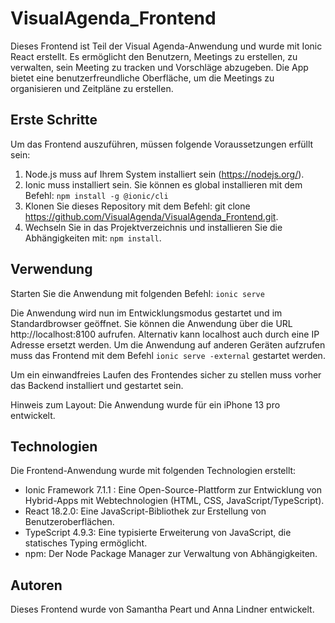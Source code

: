 # VisualAgenda_Frontend

Dieses Frontend ist Teil der Visual Agenda-Anwendung und wurde mit Ionic React erstellt. Es ermöglicht den Benutzern, Meetings zu erstellen, zu verwalten, sein Meeting zu tracken und Vorschläge abzugeben. Die App bietet eine benutzerfreundliche Oberfläche, um die Meetings zu organisieren und Zeitpläne zu erstellen.

## Erste Schritte

Um das Frontend auszuführen, müssen folgende Voraussetzungen erfüllt sein:

1. Node.js muss auf Ihrem System installiert sein (https://nodejs.org/).
2. Ionic muss installiert sein. Sie können es global installieren mit dem Befehl: `npm install -g @ionic/cli`
3. Klonen Sie dieses Repository mit dem Befehl: git clone https://github.com/VisualAgenda/VisualAgenda_Frontend.git.
4. Wechseln Sie in das Projektverzeichnis und installieren Sie die Abhängigkeiten mit: `npm install`.


## Verwendung

Starten Sie die Anwendung mit folgenden Befehl: `ionic serve`

Die Anwendung wird nun im Entwicklungsmodus gestartet und im Standardbrowser geöffnet. Sie können die Anwendung über die URL http://localhost:8100 aufrufen. Alternativ kann localhost auch durch eine IP Adresse ersetzt werden. Um die Anwendung auf anderen Geräten aufzrufen muss das Frontend mit dem Befehl  `ionic serve -external` gestartet werden. 

Um ein einwandfreies Laufen des Frontendes sicher zu stellen muss vorher das Backend installiert und gestartet sein. 

Hinweis zum Layout: Die Anwendung wurde für ein iPhone 13 pro entwickelt.

## Technologien

Die Frontend-Anwendung wurde mit folgenden Technologien erstellt:

- Ionic Framework 7.1.1 : Eine Open-Source-Plattform zur Entwicklung von Hybrid-Apps mit Webtechnologien (HTML, CSS, JavaScript/TypeScript). 
- React 18.2.0: Eine JavaScript-Bibliothek zur Erstellung von Benutzeroberflächen.
- TypeScript 4.9.3: Eine typisierte Erweiterung von JavaScript, die statisches Typing ermöglicht.
- npm: Der Node Package Manager zur Verwaltung von Abhängigkeiten.

## Autoren

Dieses Frontend wurde von Samantha Peart und Anna Lindner entwickelt.

